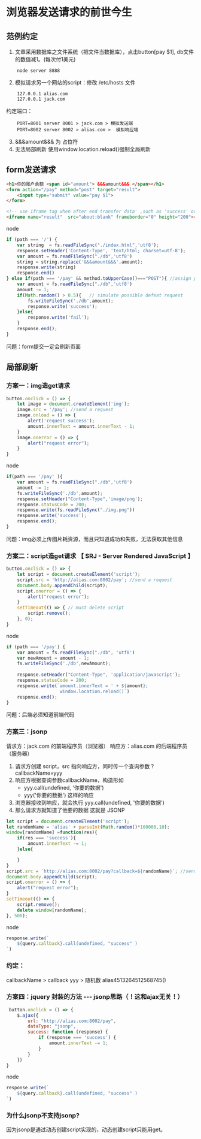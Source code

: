 # 浏览器发送请求的前世今生

## 范例约定
1. 文章采用数据库之文件系统（把文件当数据库），点击button[pay $1], db文件的数值减1。(每次付1美元)
```
    node server 8888
```

2. 模拟请求另一个网站的script：修改 /etc/hosts 文件
```
    127.0.0.1 alias.com
    127.0.0.1 jack.com
```
约定端口：
```
    PORT=8001 server 8001 > jack.com > 模拟发送端
    PORT=8002 server 8002 > alias.com >  模拟响应端
```

3. &&&amount&&& 为 占位符
4. 无法局部刷新 使用window.location.reload()强制全局刷新

## form发送请求
```html
<h1>你的账户余额 <span id="amount"> &&&amount&&& </span></h1>
<form action="/pay" method="post" target="result">
    <input type="submit" value="pay $1">
</form>

<!-- use iframe tag when after end transfer data' ,such as 'success' or 'fail'-->
<iframe name="result"  src="about:blank" frameborder="0" height="200"></iframe>
```
node
```js
if (path === '/') {
    var string  = fs.readFileSync("./index.html",'utf8');
    response.setHeader('Content-Type', 'text/html; charset=utf-8');
    var amount = fs.readFileSync("./db",'utf8')
    string = string.replace('&&&amount&&&',amount);  
    response.write(string)   
    response.end()
} else if(path === '/pay' && method.toUpperCase()==="POST"){ //assign post request
    var amount = fs.readFileSync("./db",'utf8') 
    amount -= 1;
    if(Math.random() > 0.5){   // simulate possible defeat request
        fs.writeFileSync('./db',amount);
        response.write('success');
    }else{
        response.write('fail');
    }
    response.end();
}
```
问题：form提交一定会刷新页面

## 局部刷新

### 方案一：img造get请求

```javascript
button.onclick = () => {
    let image = document.createElement('img');
    image.src = '/pay'; //send a request
    image.onload = () => {
        alert('request success');
        amount.innerText = amount.innerText - 1;
    }
    image.onerror = () => {
        alert("request error");
    }
}
```
node
```js
if(path === '/pay' ){
    var amount = fs.readFileSync("./db",'utf8') 
    amount -= 1;
    fs.writeFileSync('./db',amount);
    response.setHeader("Content-Type",'image/png');
    response.statusCode = 200;
    response.write(fs.readFileSync("./img.png"))
    response.write('success');
    response.end();
}
```
问题：img必须上传图片耗资源，而且只知道成功和失败，无法获取其他信息

### 方案二：script造get请求 【 SRJ - Server Rendered JavaScript 】

```javascript
button.onclick = () => {
    let script = document.createElement('script');
    script.src = 'http://alias.com:8002/pay'; //send a request
    document.body.appendChild(script);
    script.onerror = () => {
        alert("request error");
    }
    setTimeout(() => { // must delete script
        script.remove();
    }, 0);
}
```
node
```js
if (path === '/pay') {  
    var amount = fs.readFileSync("./db", 'utf8')
    var newAmount = amount - 1;
    fs.writeFileSync('./db',newAmount);
    
    response.setHeader("Content-Type", 'application/javascript');
    response.statusCode = 200;
    response.write(`amount.innerText = ' + ${amount};
                    window.location.reload()`) 
    response.end();
}
```
问题：后端必须知道前端代码


### 方案三：jsonp
请求方：jack.com 的前端程序员（浏览器）
响应方：alias.com 的后端程序员（服务器）

1. 请求方创建 script，src 指向响应方，同时传一个查询参数 ?callbackName=yyy
2. 响应方根据查询参数callbackName，构造形如
    - yyy.call(undefined, '你要的数据')
    - yyy('你要的数据')
        这样的响应
3. 浏览器接收到响应，就会执行 yyy.call(undefined, '你要的数据')
4. 那么请求方就知道了他要的数据
这就是 JSONP

```js
let script = document.createElement('script');
let randomName = 'alias' + parseInt(Math.random()*100000,10);
window[randomName] =function(res){
    if(res === 'success'){
        amount.innerText -= 1;
    }else{

    }
}
script.src = `http://alias.com:8002/pay?callback=${randomName}`; //send a request
document.body.appendChild(script);
script.onerror = () => {
    alert("request error");
}
setTimeout(() => {
    script.remove();
    delete window[randomName];
}, 500);
```
node
```js
response.write(`
    ${query.callback}.call(undefined, "success" )
`) 
```
### 约定：
callbackName > callback
yyy > 随机数 alias4513264512568745()

### 方案四：jquery 封装的方法 --- jsonp思路（！这和ajax无关！）
```js
 button.onclick = () => {
    $.ajax({
        url: "http://alias.com:8002/pay",
        dataType: "jsonp",
        success: function (response) {
            if (response === 'success') {
                amount.innerText -= 1;
            }
        }
    })
}
```
node
```js
response.write(`
    ${query.callback}.call(undefined, "success" )
`) 
```


### 为什么jsonp不支持jsonp?
因为jsonp是通过动态创建script实现的，动态创建script只能用get。